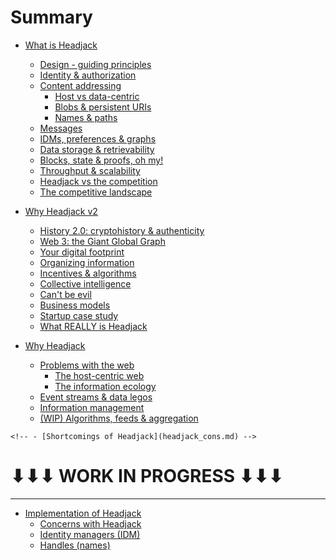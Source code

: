 # Summary

- [What is Headjack](introduction.md)
    - [Design - guiding principles](principles.md)
    - [Identity & authorization](identity.md)
    - [Content addressing](addressing.md)
        - [Host vs data-centric](host_vs_data_centric.md)
        - [Blobs & persistent URIs](blobs_and_uris.md)
        - [Names & paths](names_and_paths.md)
    - [Messages](messages.md)
    - [IDMs, preferences & graphs](idms_preferences.md)
    - [Data storage & retrievability](store_and_retrieve.md)
    - [Blocks, state & proofs, oh my!](blocks_state_proofs.md)
    - [Throughput & scalability](numbers.md)
    - [Headjack vs the competition](competition.md)
    - [The competitive landscape](competition.md)

- [Why Headjack v2](topics.md)
    - [History 2.0: cryptohistory & authenticity](cryptohistory.md)
    - [Web 3: the Giant Global Graph](giant_global_graph.md)
    - [Your digital footprint](digital_footprint.md)
    - [Organizing information](organizing_information.md)
    - [Incentives & algorithms](incentives_algorithms.md)
    - [Collective intelligence](collective_intelligence.md)
    - [Can't be evil](cant_be_evil.md)
    - [Business models](business_models.md)
    - [Startup case study](startup_case_study.md)
    - [What REALLY is Headjack](what_really_is_headjack.md)

- [Why Headjack](motivation.md)
    - [Problems with the web](problems_with_the_web.md)
        - [The host-centric web](host_centric.md)
        - [The information ecology](information_ecology.md)
    - [Event streams & data legos](data_legos.md)
    - [Information management](knowledge_management.md)
    - [(WIP) Algorithms, feeds & aggregation](algorithms_feeds_aggregation.md)

<!-- Mental models for Headjack -->

    <!-- - [Shortcomings of Headjack](headjack_cons.md) -->

# ⬇⬇⬇ WORK IN PROGRESS ⬇⬇⬇

---

- [Implementation of Headjack](execution.md)
    - [Concerns with Headjack](concerns.md)
    - [Identity managers (IDM)](IDM.md)
    - [Handles (names)](handles.md)

<!-- 
- [Execution (how)](execution.md)
    - [Block & state structure](block_state_structure.md)
    - [Tokenomics](tokenomics.md)
    - [Handles (names)](handles.md)
    - [Identity managers (IDM)](IDM.md)
    - [Application architectures](architecture.md)
    - [Moderation](moderation.md)
    - [Roadmap](roadmap.md)

    - [Example flow of actions & events]()
-->
